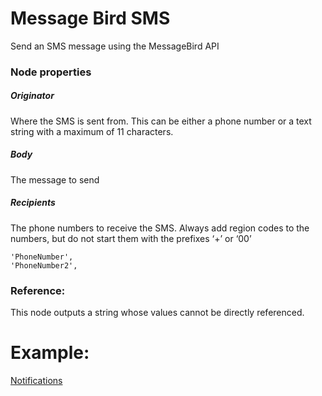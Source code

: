 # Message Bird SMS
Send an SMS message using the MessageBird API

### Node properties
##### Originator
Where the SMS is sent from. This can be either a phone number or a text string with a maximum of 11 characters.
##### Body
The message to send
##### Recipients
The phone numbers to receive the SMS. Always add region codes to the numbers, but do not start them with the prefixes ‘+’ or ‘00’

    'PhoneNumber',
    'PhoneNumber2',

### Reference:
This node outputs a string whose values cannot be directly referenced.

# Example:
[Notifications](https://github.com/conneqtDocumentation/connectDocumentation/blob/main/Nodes/Examples/Notifications.md)

